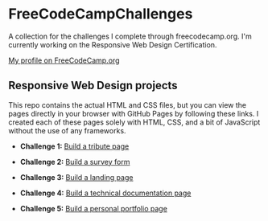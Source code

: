# FreeCodeCampChallenges
A collection for the challenges I complete through freecodecamp.org. I'm currently working on the Responsive Web Design Certification.

[My profile on FreeCodeCamp.org](https://www.freecodecamp.org/em-dash-codes)

## Responsive Web Design projects
This repo contains the actual HTML and CSS files, but you can view the pages directly in your browser with GitHub Pages by following these links. I created each of these pages solely with HTML, CSS, and a bit of JavaScript without the use of any frameworks.

* **Challenge 1:** [Build a tribute page](https://emnharris.github.io/FreeCodeCampChallenges/responsive-web-design/tribute-page/UKLG.html)

* **Challenge 2:** [Build a survey form](https://emnharris.github.io/FreeCodeCampChallenges/responsive-web-design/survey-page/survey.html)

* **Challenge 3:** [Build a landing page](https://emnharris.github.io/FreeCodeCampChallenges/responsive-web-design/landing-page/GCCC.html)

* **Challenge 4:** [Build a technical documentation page](https://emnharris.github.io/FreeCodeCampChallenges/responsive-web-design/technical-documentation-page/python-tutorial.html)

* **Challenge 5:** [Build a personal portfolio page](https://emnharris.github.io/FreeCodeCampChallenges/responsive-web-design/portfolio/portfolio.html)

